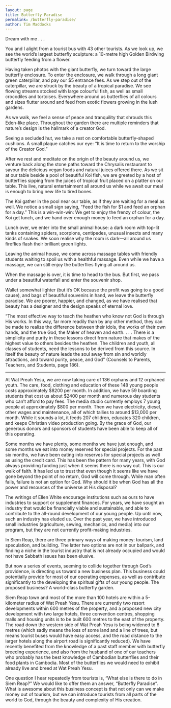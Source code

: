 ```yaml
---
layout: page
title: Butterfly Paradise
permalink: /butterfly-paradise/
author: Tim Maddocks
---
```


Dream with me . . .

You and I alight from a tourist bus with 43 other tourists. As we look up, we
see the world’s largest butterfly sculpture: a 10-metre high Golden Birdwing
butterfly feeding from a flower.

Having taken photos with the giant butterfly, we turn toward the large butterfly
enclosure. To enter the enclosure, we walk through a long giant green
caterpillar, and pay our $5 entrance fees. As we step out of the caterpillar, we
are struck by the beauty of a tropical paradise. We see flowing streams stocked
with large colourful fish, as well as small crocodiles and tortoises. Everywhere
around us butterflies of all colours and sizes flutter around and feed from
exotic flowers growing in the lush gardens.

As we walk, we feel a sense of peace and tranquility that shrouds this Eden-like
place. Throughout the garden there are multiple reminders that nature’s design
is the hallmark of a creator God.

Seeing a secluded hut, we take a rest on comfortable butterfly-shaped cushions.
A small plaque catches our eye: “It is time to return to the worship of the
Creator God.”

After we rest and meditate on the origin of the beauty around us, we venture
back along the stone paths toward the Chrysalis restaurant to savour the
delicious vegan foods and natural juices offered there. As we sit at our table
beside a pool of beautiful Koi fish, we are greeted by a host of butterflies
sipping from the juices of tropical fruit placed on a platter on our table. This
live, natural entertainment all around us while we await our meal is enough to
bring new life to tired bones.

The Koi gather in the pool near our table, as if they are waiting for a meal as
well. We notice a small sign saying, “Feed the fish for $1 and feed an orphan
for a day.” This is a win-win-win: We get to enjoy the frenzy of colour, the Koi
get lunch, and we hand over enough money to feed an orphan for a day.

Lunch over, we enter into the small animal house: a dark room with top-lit tanks
containing spiders, scorpions, centipedes, unusual insects and many kinds of
snakes. We soon realise why the room is dark—all around us fireflies flash their
brilliant green lights.

Leaving the animal house, we come across massage tables with friendly students
waiting to spoil us with a healthful massage. Even while we have a massage, we
can still enjoy the butterflies flying all around us.

When the massage is over, it is time to head to the bus. But first, we pass
under a beautiful waterfall and enter the souvenir shop.

Wallet somewhat lighter (but it’s OK because the profit was going to a good
  cause), and bags of beautiful souvenirs in hand, we leave the butterfly
  paradise. We are poorer, happier, and changed, as we have realised that beauty
  has a designer and the design speaks of eternal love.

“The most effective way to teach the heathen who know not God is through His
works. In this way, far more readily than by any other method, they can be made
to realize the difference between their idols, the works of their own hands, and
the true God, the Maker of heaven and earth. . . . There is a simplicity and
purity in these lessons direct from nature that makes of the highest value to
others besides the heathen. The children and youth, all classes of students,
need the lessons to be derived from this source. In itself the beauty of nature
leads the soul away from sin and worldly attractions, and toward purity, peace,
and God” (Counsels to Parents, Teachers, and Students, page 186).

-----

At Wat Preah Yesu, we are now taking care of 136 orphans and 12 orphaned youth.
The care, food, clothing and education of these 148 young people costs
approximately $8200 per month. In addition, we have 59 boarding students that
cost us about $2400 per month and numerous day students who can’t afford to pay
fees. The media studio currently employs 7 young people at approximately $800
per month. Then we have electricity, diesel, other wages and maintenance, all of
which tallies to around $13,000 per month. While it sounds a lot, it feeds 207
children, educates 320 children, and keeps Christian video production going. By
the grace of God, our generous donors and sponsors of students have been able to
keep all of this operating.

Some months we have plenty, some months we have just enough, and some months we
eat into money reserved for special projects. For the past six months, we have
been eating into reserves for special projects as well as using the credit card.
This has been the pattern for many years, with God always providing funding just
when it seems there is no way out. This is our walk of faith. It has led us to
trust that even though it seems like we have gone beyond the point of no return,
God will come through. While man often fails, failure is not an option for God.
Why should it be when God has all the power and resources of the universe at His
disposal?

The writings of Ellen White encourage institutions such as ours to have
industries to support or supplement finances. For years, we have sought an
industry that would be financially viable and sustainable, and able to
contribute to the all-round development of our young people. Up until now, such
an industry has eluded us. Over the past year, we have introduced small
industries (agriculture, sewing, mechanics, and media) into our program, but
they are not currently profit-making industries.

In Siem Reap, there are three primary ways of making money: tourism, land
speculation, and building. The latter two options are not in our ballpark, and
finding a niche in the tourist industry that is not already occupied and would
not have Sabbath issues has been elusive.

But now a series of events, seeming to collide together through God’s
providence, is directing us toward a new business plan. This business could
potentially provide for most of our operating expenses, as well as contribute
significantly to the developing the spiritual gifts of our young people. The
proposed business? A world-class butterfly garden.

Siem Reap town and most of the more than 100 hotels are within a 5-kilometer
radius of Wat Preah Yesu. There are currently two resort developments within 600
metres of the property, and a proposed new city development with two large
hotels, three convention centres, shopping malls and housing units is to be
built 600 metres to the east of the property. The road down the western side of
Wat Preah Yesu is being widened to 8 metres (which sadly means the loss of some
  land and a line of trees, but means tourist buses would have easy access, and
  the road distance to the larger hotels along the airport road is significantly
  reduced). We have recently benefited from the knowledge of a past staff member
  with butterfly breeding experience, and also from the husband of one of our
  teachers who probably has the best knowledge of Cambodian butterflies and
  their food plants in Cambodia. Most of the butterflies we would need to
  exhibit already live and breed at Wat Preah Yesu.

One question I hear repeatedly from tourists is, “What else is there to do in
Siem Reap?” We would like to offer them an answer, “Butterfly Paradise”. What is
awesome about this business concept is that not only can we make money out of
tourism, but we can introduce tourists from all parts of the world to God,
through the beauty and complexity of His creation.
